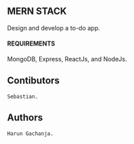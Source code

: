 ## MERN STACK

Design and develop a to-do app.

#### REQUIREMENTS

MongoDB, Express, ReactJs, and NodeJs.

## Contibutors

    Sebastian.

## Authors

    Harun Gachanja.